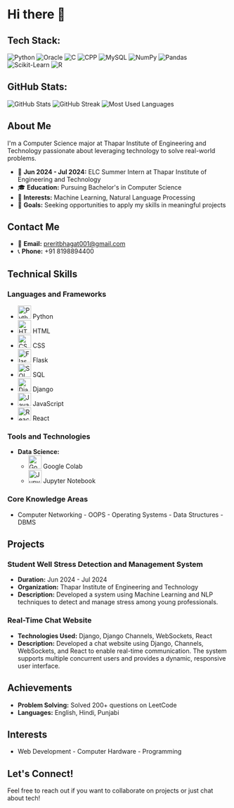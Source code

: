 # Hi there 👋

## Tech Stack:
<p align="left">
  <img src="https://img.shields.io/badge/Python-3776AB?style=for-the-badge&logo=python&logoColor=white" alt="Python"/>
  <img src="https://img.shields.io/badge/Oracle-F80000?style=for-the-badge&logo=oracle&logoColor=white" alt="Oracle"/>
  <img src="https://img.shields.io/badge/C-4EA94B?style=for-the-badge&logo=C&logoColor=white" alt="C"/>
  <img src="https://img.shields.io/badge/C-4EA94B?style=for-the-badge&logo=CPP&logoColor=white" alt="CPP"/>
  <img src="https://img.shields.io/badge/MySQL-4479A1?style=for-the-badge&logo=mysql&logoColor=white" alt="MySQL"/>
  <img src="https://img.shields.io/badge/NumPy-013243?style=for-the-badge&logo=numpy&logoColor=white" alt="NumPy"/>
  <img src="https://img.shields.io/badge/Pandas-150458?style=for-the-badge&logo=pandas&logoColor=white" alt="Pandas"/>
  <img src="https://img.shields.io/badge/Scikit--Learn-F7931E?style=for-the-badge&logo=scikit-learn&logoColor=white" alt="Scikit-Learn"/>
  <img src="https://img.shields.io/badge/R-276DC3?style=for-the-badge&logo=r&logoColor=white" alt="R"/>
</p>

## GitHub Stats:
![GitHub Stats](https://github-readme-stats.vercel.app/api?username=PreritBhagat&show_icons=true&theme=dark)
![GitHub Streak](https://github-readme-streak-stats.herokuapp.com?user=PreritBhagat&theme=dark)
![Most Used Languages](https://github-readme-stats.vercel.app/api/top-langs/?username=PreritBhagat&layout=compact&theme=dark)

## About Me
I'm a Computer Science major at Thapar Institute of Engineering and Technology passionate about leveraging technology to solve real-world problems.

- 🔭 **Jun 2024 - Jul 2024:** ELC Summer Intern at Thapar Institute of Engineering and Technology
- 🎓 **Education:** Pursuing Bachelor's in Computer Science
- 🌱 **Interests:** Machine Learning, Natural Language Processing
- 💼 **Goals:** Seeking opportunities to apply my skills in meaningful projects

## Contact Me
- 📧 **Email:** [preritbhagat001@gmail.com](mailto:preritbhagat001@gmail.com)
- 📞 **Phone:** +91 8198894400

## Technical Skills

### Languages and Frameworks
  - <img src="https://spaces-cdn.clipsafari.com/zfdcbo72px0of6jlw2zxfpzys1l8" alt="Python Logo" width="30"/> Python
  - <img src="https://upload.wikimedia.org/wikipedia/commons/6/6a/HTML5_logo_and_wordmark.svg" alt="HTML Logo" width="30"/> HTML
  - <img src="https://upload.wikimedia.org/wikipedia/commons/6/62/CSS3_logo_and_wordmark.svg" alt="CSS Logo" width="30"/> CSS
  - <img src="https://flask.palletsprojects.com/_images/flask-logo.png" alt="Flask Logo" width="30"/> Flask
  - <img src="https://upload.wikimedia.org/wikipedia/commons/thumb/3/36/SQL_Logo.svg/800px-SQL_Logo.svg.png" alt="SQL Logo" width="30"/> SQL
  - <img src="https://img.shields.io/badge/Django-092E20?style=for-the-badge&logo=django&logoColor=white" alt="Django Logo" width="30"/> Django
  - <img src="https://upload.wikimedia.org/wikipedia/commons/6/6a/JavaScript-logo.png" alt="JavaScript Logo" width="30"/> JavaScript
  - <img src="https://reactjs.org/logo-og.png" alt="React Logo" width="30"/> React

### Tools and Technologies
- **Data Science:**
  - <img src="https://colab.research.google.com/img/colab_favicon_32px.png" alt="Google Colab Logo" width="30"/> Google Colab
  - <img src="https://jupyter.org/assets/main-logo.svg" alt="Jupyter Notebook Logo" width="30"/> Jupyter Notebook

### Core Knowledge Areas
- Computer Networking - OOPS - Operating Systems - Data Structures - DBMS

## Projects

### Student Well Stress Detection and Management System
- **Duration:** Jun 2024 - Jul 2024
- **Organization:** Thapar Institute of Engineering and Technology
- **Description:** Developed a system using Machine Learning and NLP techniques to detect and manage stress among young professionals.

### Real-Time Chat Website
- **Technologies Used:** Django, Django Channels, WebSockets, React
- **Description:** Developed a chat website using Django, Channels, WebSockets, and React to enable real-time communication. The system supports multiple concurrent users and provides a dynamic, responsive user interface.

## Achievements

- **Problem Solving:** Solved 200+ questions on LeetCode
- **Languages:** English, Hindi, Punjabi

## Interests

- Web Development - Computer Hardware - Programming

## Let's Connect!
Feel free to reach out if you want to collaborate on projects or just chat about tech!
